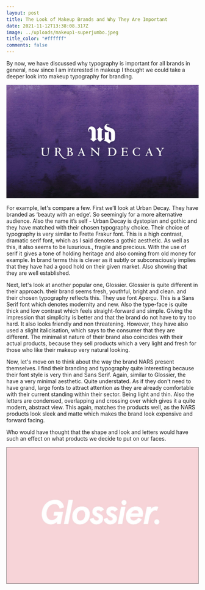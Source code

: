 ```yaml
---
layout: post
title: The Look of Makeup Brands and Why They Are Important
date: 2021-11-12T13:38:08.317Z
image: ../uploads/makeup1-superjumbo.jpeg
title_color: "#ffffff"
comments: false
---
```

By now, we have discussed why typography is important for all brands in general, now since I am interested in makeup I thought we could take a deeper look into makeup typography for branding.

![Picture with a purple background showing 'Urban Decay' font use ](../uploads/urban.decay_.cosmetics.jpg)

For example, let's compare a few. First we’ll look at Urban Decay. They have branded as ‘beauty with an edge’. So seemingly for a more alternative audience. Also the name it’s self - Urban Decay is dystopian and gothic and they have matched with their chosen typography choice. Their choice of typography is very similar to Frette Frakur font. This is a high contrast, dramatic serif font, which as I said denotes a gothic aesthetic. As well as this, it also seems to be luxurious., fragile and precious. With the use of serif it gives a tone of holding heritage and also coming from old money for example. In brand terms this is clever as it subtly or subconsciously implies that they have had a good hold on their given market. Also showing that they are well established. 

Next, let's look at another popular one, Glossier. Glossier is quite different in their approach. their brand seems fresh, youthful, bright and clean. and their chosen typography reflects this. They use font Aperçu. This is a Sans Serif font which denotes modernity and new. Also the type-face is quite thick and low contrast which feels straight-forward and simple. Giving the impression that simplicity is better and that the brand do not have to try too hard. It also looks friendly and non threatening. However, they have also used a slight italicisation, which says to the consumer that they are different. The minimalist nature of their brand also coincides with their actual products, because they sell products which a very light and fresh for those who like their makeup very natural looking.

Now, let's move on to think about the way the brand NARS present themselves. I find their branding and typography quite interesting because their font style is very thin and Sans Serif. Again, similar to Glossier, the have a very minimal aesthetic. Quite understated. As if they don't need to have grand, large fonts to attract attention as they are already comfortable with their current standing within their sector. Being light and thin. Also the letters are condensed, overlapping and crossing over which gives it a quite modern, abstract view. This again, matches the products well, as the NARS products look sleek and matte which makes the brand look expensive and forward facing.

Who would have thought that the shape and look and letters would have such an effect on what products we decide to put on our faces.

![Baby pink background with 'Glossier' logo](../uploads/page_1.jpeg)